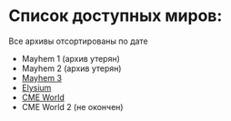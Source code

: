 # Список доступных миров:
Все архивы отсортированы по дате 
- Mayhem 1 (архив утерян)
- Mayhem 2 (архив утерян)
- [Mayhem 3](https://mega.nz/file/MYB3jDYC#goqE4PHTJxv3UZbJ1MtxsB6eNgi4KBp3rHQkyJ88-IU)
- [Elysium](https://mega.nz/file/xBIRVb4S#sf35n2Gt-4xgO6xU4kV0d-m-7VpfjO-LQuQVaIIZXrE)
- [CME World](https://mega.nz/file/lM4DBDAB#hRQpxvTPK7_p9WMmwLdhtr5zaIImHUhdykA89I-XJ4A)
- CME World 2 (не окончен)

